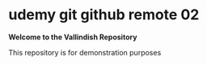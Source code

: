 # udemy git github remote 02

**Welcome to the Vallindish Repository**

This repository is for demonstration purposes

